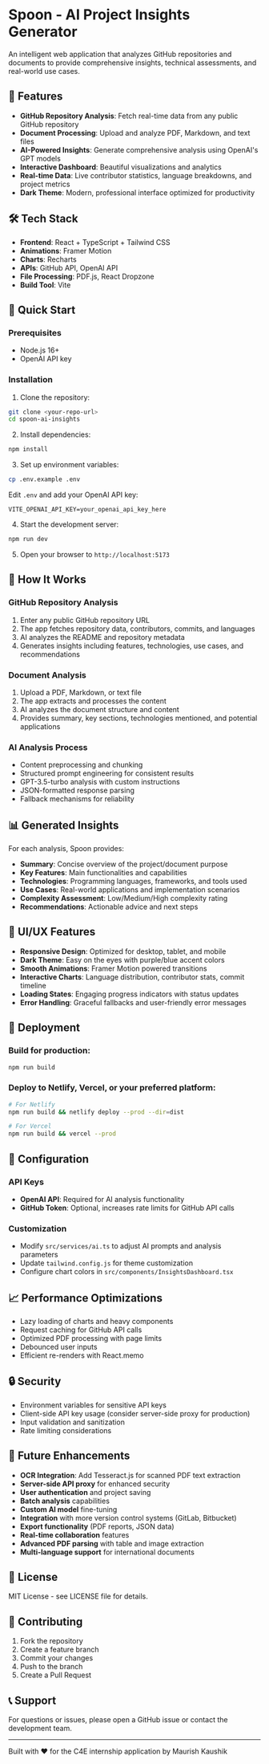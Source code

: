 # Spoon - AI Project Insights Generator

An intelligent web application that analyzes GitHub repositories and documents to provide comprehensive insights, technical assessments, and real-world use cases.

## 🚀 Features

- **GitHub Repository Analysis**: Fetch real-time data from any public GitHub repository
- **Document Processing**: Upload and analyze PDF, Markdown, and text files
- **AI-Powered Insights**: Generate comprehensive analysis using OpenAI's GPT models
- **Interactive Dashboard**: Beautiful visualizations and analytics
- **Real-time Data**: Live contributor statistics, language breakdowns, and project metrics
- **Dark Theme**: Modern, professional interface optimized for productivity

## 🛠 Tech Stack

- **Frontend**: React + TypeScript + Tailwind CSS
- **Animations**: Framer Motion
- **Charts**: Recharts
- **APIs**: GitHub API, OpenAI API
- **File Processing**: PDF.js, React Dropzone
- **Build Tool**: Vite

## 🏁 Quick Start

### Prerequisites

- Node.js 16+ 
- OpenAI API key

### Installation

1. Clone the repository:
```bash
git clone <your-repo-url>
cd spoon-ai-insights
```

2. Install dependencies:
```bash
npm install
```

3. Set up environment variables:
```bash
cp .env.example .env
```

Edit `.env` and add your OpenAI API key:
```
VITE_OPENAI_API_KEY=your_openai_api_key_here
```

4. Start the development server:
```bash
npm run dev
```

5. Open your browser to `http://localhost:5173`

## 🎯 How It Works

### GitHub Repository Analysis
1. Enter any public GitHub repository URL
2. The app fetches repository data, contributors, commits, and languages
3. AI analyzes the README and repository metadata
4. Generates insights including features, technologies, use cases, and recommendations

### Document Analysis
1. Upload a PDF, Markdown, or text file
2. The app extracts and processes the content
3. AI analyzes the document structure and content
4. Provides summary, key sections, technologies mentioned, and potential applications

### AI Analysis Process
- Content preprocessing and chunking
- Structured prompt engineering for consistent results
- GPT-3.5-turbo analysis with custom instructions
- JSON-formatted response parsing
- Fallback mechanisms for reliability

## 📊 Generated Insights

For each analysis, Spoon provides:

- **Summary**: Concise overview of the project/document purpose
- **Key Features**: Main functionalities and capabilities
- **Technologies**: Programming languages, frameworks, and tools used
- **Use Cases**: Real-world applications and implementation scenarios
- **Complexity Assessment**: Low/Medium/High complexity rating
- **Recommendations**: Actionable advice and next steps

## 🎨 UI/UX Features

- **Responsive Design**: Optimized for desktop, tablet, and mobile
- **Dark Theme**: Easy on the eyes with purple/blue accent colors
- **Smooth Animations**: Framer Motion powered transitions
- **Interactive Charts**: Language distribution, contributor stats, commit timeline
- **Loading States**: Engaging progress indicators with status updates
- **Error Handling**: Graceful fallbacks and user-friendly error messages

## 🚀 Deployment

### Build for production:
```bash
npm run build
```

### Deploy to Netlify, Vercel, or your preferred platform:
```bash
# For Netlify
npm run build && netlify deploy --prod --dir=dist

# For Vercel
npm run build && vercel --prod
```

## 🔧 Configuration

### API Keys
- **OpenAI API**: Required for AI analysis functionality
- **GitHub Token**: Optional, increases rate limits for GitHub API calls

### Customization
- Modify `src/services/ai.ts` to adjust AI prompts and analysis parameters
- Update `tailwind.config.js` for theme customization
- Configure chart colors in `src/components/InsightsDashboard.tsx`

## 📈 Performance Optimizations

- Lazy loading of charts and heavy components
- Request caching for GitHub API calls
- Optimized PDF processing with page limits
- Debounced user inputs
- Efficient re-renders with React.memo

## 🔒 Security

- Environment variables for sensitive API keys
- Client-side API key usage (consider server-side proxy for production)
- Input validation and sanitization
- Rate limiting considerations

## 🚧 Future Enhancements

- **OCR Integration**: Add Tesseract.js for scanned PDF text extraction
- **Server-side API proxy** for enhanced security
- **User authentication** and project saving
- **Batch analysis** capabilities
- **Custom AI model** fine-tuning
- **Integration** with more version control systems (GitLab, Bitbucket)
- **Export functionality** (PDF reports, JSON data)
- **Real-time collaboration** features
- **Advanced PDF parsing** with table and image extraction
- **Multi-language support** for international documents

## 📝 License

MIT License - see LICENSE file for details.

## 🤝 Contributing

1. Fork the repository
2. Create a feature branch
3. Commit your changes
4. Push to the branch
5. Create a Pull Request

## 📞 Support

For questions or issues, please open a GitHub issue or contact the development team.

---

Built with ❤️ for the C4E internship application by Maurish Kaushik
